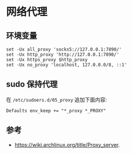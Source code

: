 # 网络代理

## 环境变量

```fish
set -Ux all_proxy 'socks5://127.0.0.1:7890/'
set -Ux http_proxy 'http://127.0.0.1:7890/'
set -Ux https_proxy $http_proxy
set -Ux no_proxy 'localhost, 127.0.0.0/8, ::1'
```

## sudo 保持代理

在 `/etc/sudoers.d/05_proxy` 追加下面内容:

```
Defaults env_keep += "*_proxy *_PROXY"
```

## 参考

- <https://wiki.archlinux.org/title/Proxy_server>.
